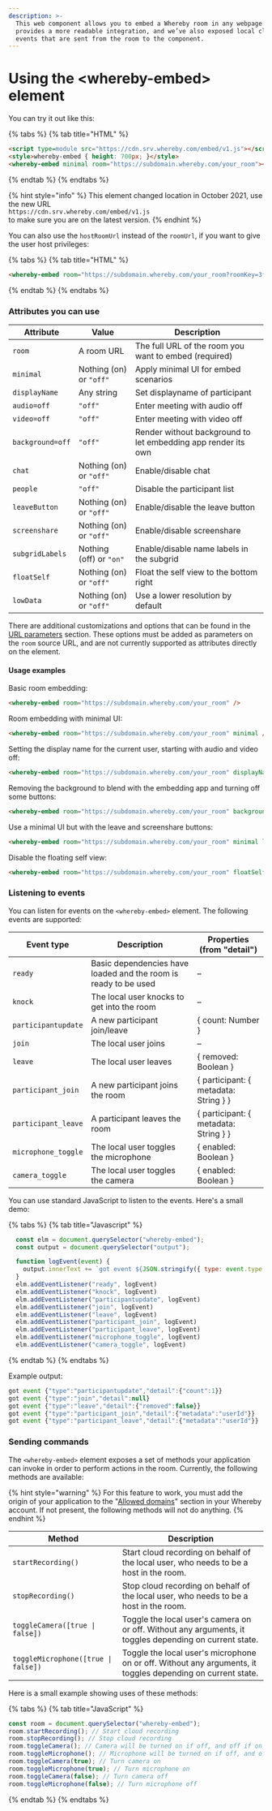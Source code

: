 ```yaml
---
description: >-
  This web component allows you to embed a Whereby room in any webpage. It
  provides a more readable integration, and we’ve also exposed local client
  events that are sent from the room to the component.
---
```


# Using the \<whereby-embed> element

You can try it out like this:

{% tabs %}
{% tab title="HTML" %}
```html
<script type=module src="https://cdn.srv.whereby.com/embed/v1.js"></script>
<style>whereby-embed { height: 700px; }</style>
<whereby-embed minimal room="https://subdomain.whereby.com/your_room"></whereby-embed>
```
{% endtab %}
{% endtabs %}

{% hint style="info" %}
This element changed location in October 2021, use the new URL\
`https://cdn.srv.whereby.com/embed/v1.js` \
to make sure you are on the latest version.
{% endhint %}

You can also use the `hostRoomUrl` instead of the `roomUrl`, if you want to give the user host privileges:

{% tabs %}
{% tab title="HTML" %}
```html
<whereby-embed room="https://subdomain.whereby.com/your_room?roomKey=3fe345a"></whereby-embed>
```
{% endtab %}
{% endtabs %}

### Attributes you can use

| Attribute        | Value                   | Description                                                   |
| ---------------- | ----------------------- | ------------------------------------------------------------- |
| `room`           | A room URL              | The full URL of the room you want to embed (required)         |
| `minimal`        | Nothing (on) or `"off"` | Apply minimal UI for embed scenarios                          |
| `displayName`    | Any string              | Set displayname of participant                                |
| `audio=off`      | `"off"`                 | Enter meeting with audio off                                  |
| `video=off`      | `"off"`                 | Enter meeting with video off                                  |
| `background=off` | `"off"`                 | Render without background to let embedding app render its own |
| `chat`           | Nothing (on) or `"off"` | Enable/disable chat                                           |
| `people`         | `"off"`                 | Disable the participant list                                  |
| `leaveButton`    | Nothing (on) or `"off"` | Enable/disable the leave button                               |
| `screenshare`    | Nothing (on) or `"off"` | Enable/disable screenshare                                    |
| `subgridLabels`  | Nothing (off) or `"on"` | Enable/disable name labels in the subgrid                     |
| `floatSelf`      | Nothing (on) or `"off"` | Float the self view to the bottom right                       |
| `lowData`        | Nothing (on) or `"off"` | Use a lower resolution by default                             |

There are additional customizations and options that can be found in the [URL parameters](../../customizing-rooms/using-url-parameters.md) section. These options must be added as parameters on the `room` source URL, and are not currently supported as attributes directly on the element.



#### Usage examples

Basic room embedding:

```html
<whereby-embed room="https://subdomain.whereby.com/your_room" />
```

Room embedding with minimal UI:

```html
<whereby-embed room="https://subdomain.whereby.com/your_room" minimal />
```

Setting the display name for the current user, starting with audio and video off:

```html
<whereby-embed room="https://subdomain.whereby.com/your_room" displayName="John Smith" audio=off video=off />
```

Removing the background to blend with the embedding app and turning off some buttons:

```html
<whereby-embed room="https://subdomain.whereby.com/your_room" background=off chat=off people=off leaveButton=off />
```

Use a minimal UI but with the leave and screenshare buttons:

```html
<whereby-embed room="https://subdomain.whereby.com/your_room" minimal leaveButton screenshare />
```

Disable the floating self view:

```html
<whereby-embed room="https://subdomain.whereby.com/your_room" floatSelf=off />
```

### Listening to events

You can listen for events on the `<whereby-embed>` element. The following events are supported:

| Event type          | Description                                                     | Properties (from "detail")            |
| ------------------- | --------------------------------------------------------------- | ------------------------------------- |
| `ready`             | Basic dependencies have loaded and the room is ready to be used | –                                     |
| `knock`             | The local user knocks to get into the room                      | –                                     |
| `participantupdate` | A new participant join/leave                                    | { count: Number }                     |
| `join`              | The local user joins                                            | –                                     |
| `leave`             | The local user leaves                                           | { removed: Boolean }                  |
| `participant_join`  | A new participant joins the room                                | { participant: { metadata: String } } |
| `participant_leave` | A participant leaves the room                                   | { participant: { metadata: String } } |
| `microphone_toggle` | The local user toggles the microphone                           | { enabled: Boolean }                  |
| `camera_toggle`     | The local user toggles the camera                               | { enabled: Boolean }                  |



You can use standard JavaScript to listen to the events. Here's a small demo:

{% tabs %}
{% tab title="Javascript" %}
```javascript
  const elm = document.querySelector("whereby-embed");
  const output = document.querySelector("output");

  function logEvent(event) {
    output.innerText += `got event ${JSON.stringify({ type: event.type, detail: event.detail })}\n`;
  }
  elm.addEventListener("ready", logEvent)
  elm.addEventListener("knock", logEvent)
  elm.addEventListener("participantupdate", logEvent)
  elm.addEventListener("join", logEvent)
  elm.addEventListener("leave", logEvent)
  elm.addEventListener("participant_join", logEvent)
  elm.addEventListener("participant_leave", logEvent)
  elm.addEventListener("microphone_toggle", logEvent)
  elm.addEventListener("camera_toggle", logEvent)
```
{% endtab %}
{% endtabs %}

Example output:

```javascript
got event {"type":"participantupdate","detail":{"count":1}}
got event {"type":"join","detail":null}
got event {"type":"leave","detail":{"removed":false}}
got event {"type":"participant_join","detail":{"metadata":"userId"}}
got event {"type":"participant_leave","detail":{"metadata":"userId"}}
```

### Sending commands

The `<whereby-embed>` element exposes a set of methods your application can invoke in order to perform actions in the room. Currently, the following methods are available:

{% hint style="warning" %}
For this feature to work, you must add the origin of your application to the "[Allowed domains](../allowed-domains.md)" section in your Whereby account. If not present, the following methods will not do anything.
{% endhint %}

| Method                              | Description                                                                                                 |
| ----------------------------------- | ----------------------------------------------------------------------------------------------------------- |
| `startRecording()`                  | Start cloud recording on behalf of the local user, who needs to be a host in the room.                      |
| `stopRecording()`                   | Stop cloud recording on behalf of the local user, who needs to be a host in the room.                       |
| `toggleCamera([true \| false])`     | Toggle the local user's camera on or off. Without any arguments, it toggles depending on current state.     |
| `toggleMicrophone([true \| false])` | Toggle the local user's microphone on or off. Without any arguments, it toggles depending on current state. |

Here is a small example showing uses of these methods:

{% tabs %}
{% tab title="JavaScript" %}
```javascript
const room = document.querySelector("whereby-embed");
room.startRecording(); // Start cloud recording
room.stopRecording(); // Stop cloud recording
room.toggleCamera(); // Camera will be turned on if off, and off if on
room.toggleMicrophone(); // Microphone will be turned on if off, and off if on
room.toggleCamera(true); // Turn camera on
room.toggleMicrophone(true); // Turn microphone on
room.toggleCamera(false); // Turn camera off
room.toggleMicrophone(false); // Turn microphone off


```
{% endtab %}
{% endtabs %}
